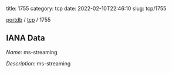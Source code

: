 title: 1755
category: tcp
date: 2022-02-10T22:46:10
slug: tcp/1755

[portdb](/) / [tcp](/category/tcp.html) / 1755


## IANA Data

_Name:_ ms-streaming

_Description:_ ms-streaming

